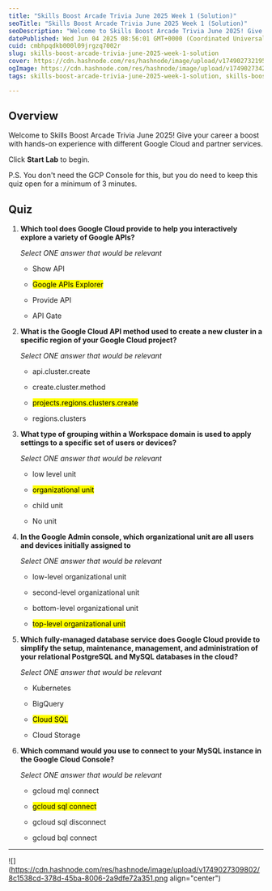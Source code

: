 ```yaml
---
title: "Skills Boost Arcade Trivia June 2025 Week 1 (Solution)"
seoTitle: "Skills Boost Arcade Trivia June 2025 Week 1 (Solution)"
seoDescription: "Welcome to Skills Boost Arcade Trivia June 2025! Give your career a boost with hands-on experience with different Google Cloud and partner services."
datePublished: Wed Jun 04 2025 08:56:01 GMT+0000 (Coordinated Universal Time)
cuid: cmbhpqdkb000l09jrgzq7002r
slug: skills-boost-arcade-trivia-june-2025-week-1-solution
cover: https://cdn.hashnode.com/res/hashnode/image/upload/v1749027321958/2956d141-9fa4-44e1-9885-9c2a2663a92c.png
ogImage: https://cdn.hashnode.com/res/hashnode/image/upload/v1749027342014/3457a2fb-01f1-4c09-aa1a-619dc87df840.png
tags: skills-boost-arcade-trivia-june-2025-week-1-solution, skills-boost-arcade-trivia-june-2025-week-1, skills-boost-arcade-trivia-june-2025

---
```


## Overview

Welcome to Skills Boost Arcade Trivia June 2025! Give your career a boost with hands-on experience with different Google Cloud and partner services.

Click **Start Lab** to begin.

P.S. You don't need the GCP Console for this, but you do need to keep this quiz open for a minimum of 3 minutes.

## Quiz

1. **Which tool does Google Cloud provide to help you interactively explore a variety of Google APIs?**
    
    *Select ONE answer that would be relevant*
    
    * Show API
        
    * <mark>Google APIs Explorer</mark>
        
    * Provide API
        
    * API Gate
        
2. **What is the Google Cloud API method used to create a new cluster in a specific region of your Google Cloud project?**
    
    *Select ONE answer that would be relevant*
    
    * api.cluster.create
        
    * create.cluster.method
        
    * <mark>projects.regions.clusters.create</mark>
        
    * regions.clusters
        
3. **What type of grouping within a Workspace domain is used to apply settings to a specific set of users or devices?**
    
    *Select ONE answer that would be relevant*
    
    * low level unit
        
    * <mark>organizational unit</mark>
        
    * child unit
        
    * No unit
        
4. **In the Google Admin console, which organizational unit are all users and devices initially assigned to**
    
    *Select ONE answer that would be relevant*
    
    * low-level organizational unit
        
    * second-level organizational unit
        
    * bottom-level organizational unit
        
    * <mark>top-level organizational unit</mark>
        
5. **Which fully-managed database service does Google Cloud provide to simplify the setup, maintenance, management, and administration of your relational PostgreSQL and MySQL databases in the cloud?**
    
    *Select ONE answer that would be relevant*
    
    * Kubernetes
        
    * BigQuery
        
    * <mark>Cloud SQL</mark>
        
    * Cloud Storage
        
6. **Which command would you use to connect to your MySQL instance in the Google Cloud Console?**
    
    *Select ONE answer that would be relevant*
    
    * gcloud mql connect
        
    * <mark>gcloud sql connect</mark>
        
    * gcloud sql disconnect
        
    * gcloud bql connect
        

---

![](https://cdn.hashnode.com/res/hashnode/image/upload/v1749027309802/8c1538cd-378d-45ba-8006-2a9dfe72a351.png align="center")